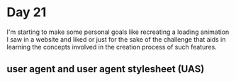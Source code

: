 # Day 21

I'm starting to make some personal goals like recreating a loading animation I saw in a website and liked or just for the sake of the challenge that aids in learning the concepts involved in the creation process of such features.

## user agent and user agent stylesheet (UAS)
